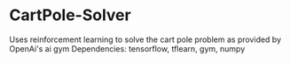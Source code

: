 # CartPole-Solver
Uses reinforcement learning to solve the cart pole problem as provided by OpenAi's ai gym
Dependencies:
tensorflow,
tflearn,
gym,
numpy
